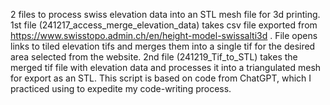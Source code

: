 2 files to process swiss elevation data into an STL mesh file for 3d printing.
1st file (241217_access_merge_elevation_data) takes csv file exported from https://www.swisstopo.admin.ch/en/height-model-swissalti3d . File opens links to tiled elevation tifs and merges them into a single tif for the desired area selected from the website.
2nd file (241219_Tif_to_STL) takes the merged tif file with elevation data and processes it into a triangulated mesh for export as an STL. This script is based on code from ChatGPT, which I practiced using to expedite my code-writing process.
